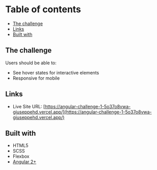 # Table of contents

- [The challenge](#the-challenge)
- [Links](#links)
- [Built with](#built-with)

## The challenge

Users should be able to:

- See hover states for interactive elements
- Responsive for mobile

## Links

- Live Site URL: [https://angular-challenge-1-5o37o8vwa-giuseppehd.vercel.app/](https://angular-challenge-1-5o37o8vwa-giuseppehd.vercel.app/)

## Built with

- HTML5
- SCSS
- Flexbox
- [Angular 2+](https://angular.io/)
